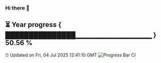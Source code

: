### Hi there 👋
⏳ Year progress { ███████████████▁▁▁▁▁▁▁▁▁▁▁▁▁▁▁ } 50.56 %
---
⏰ Updated on Fri, 04 Jul 2025 12:41:10 GMT
![Progress Bar CI](https://github.com/liununu/liununu/workflows/Progress%20Bar%20CI/badge.svg)
